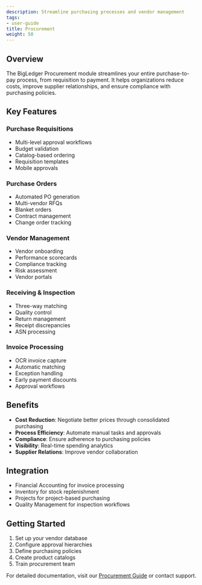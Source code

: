 ```yaml
---
description: Streamline purchasing processes and vendor management
tags:
- user-guide
title: Procurement
weight: 50
---
```



## Overview

The BigLedger Procurement module streamlines your entire purchase-to-pay process, from requisition to payment. It helps organizations reduce costs, improve supplier relationships, and ensure compliance with purchasing policies.

## Key Features

### Purchase Requisitions
- Multi-level approval workflows
- Budget validation
- Catalog-based ordering
- Requisition templates
- Mobile approvals

### Purchase Orders
- Automated PO generation
- Multi-vendor RFQs
- Blanket orders
- Contract management
- Change order tracking

### Vendor Management
- Vendor onboarding
- Performance scorecards
- Compliance tracking
- Risk assessment
- Vendor portals

### Receiving & Inspection
- Three-way matching
- Quality control
- Return management
- Receipt discrepancies
- ASN processing

### Invoice Processing
- OCR invoice capture
- Automatic matching
- Exception handling
- Early payment discounts
- Approval workflows

## Benefits

- **Cost Reduction**: Negotiate better prices through consolidated purchasing
- **Process Efficiency**: Automate manual tasks and approvals
- **Compliance**: Ensure adherence to purchasing policies
- **Visibility**: Real-time spending analytics
- **Supplier Relations**: Improve vendor collaboration

## Integration

- Financial Accounting for invoice processing
- Inventory for stock replenishment
- Projects for project-based purchasing
- Quality Management for inspection workflows

## Getting Started

1. Set up your vendor database
2. Configure approval hierarchies
3. Define purchasing policies
4. Create product catalogs
5. Train procurement team

For detailed documentation, visit our [Procurement Guide](/modules/procurement/) or contact support.